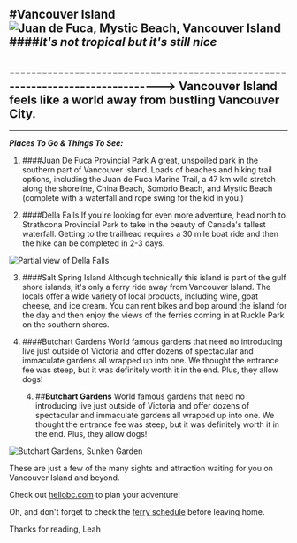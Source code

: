 #**Vancouver Island**
![Juan de Fuca, Mystic Beach, Vancouver Island](/desktop/leah/epicodus/my-fav-vacay/img/IMG_1996.jpg "Mystic Beach")
####_It's not tropical but it's still nice_
---
-------------------------------------------------------------------------------> Vancouver Island feels like a world away from bustling Vancouver City.
------------------------------------------------------------------------------
---
***Places To Go & Things To See:***

1. ####Juan De Fuca Provincial Park
A great, unspoiled park in the southern part of Vancouver Island. Loads of beaches and hiking trail options, including the Juan de Fuca Marine Trail, a 47 km wild stretch along the shoreline, China Beach, Sombrio Beach, and Mystic Beach (complete with a waterfall and rope swing for the kid in you.)

2. ####Della Falls
	If you're looking for even more adventure, head north to Strathcona Provincial Park to take in the beauty of Canada's tallest waterfall. Getting to the trailhead requires a 30 mile boat ride and then the hike can be completed in 2-3 days.

  ![Partial view of Della Falls](/desktop/leah/epicodus/my-fav-vacay/img/IMG_2025.jpg "Beautiful Della Falls")

3. ####Salt Spring Island
	Although technically this island is part of the gulf shore islands, it's only a ferry ride away from Vancouver Island. The locals offer a wide variety of local products, including wine, goat cheese, and ice cream. You can rent bikes and bop around the island for the day and then enjoy the views of the ferries coming in at Ruckle Park on the southern shores.

4. ####Butchart Gardens
	World famous gardens that need no introducing live just outside of Victoria and offer dozens of spectacular and immaculate gardens all wrapped up into one. We thought the entrance fee was steep, but it was definitely worth it in the end. Plus, they allow dogs!

	4. ##**Butchart Gardens**
	World famous gardens that need no introducing live just outside of Victoria and offer dozens of spectacular and immaculate gardens all wrapped up into one. We thought the entrance fee was steep, but it was definitely worth it in the end. Plus, they allow dogs!

  ![Butchart Gardens, Sunken Garden](/desktop/leah/epicodus/my-fav-vacay/img/IMG_1881.jpg "Sunken Garden")

These are just a few of the many sights and attraction waiting for you on Vancouver Island and beyond.

Check out [hellobc.com](https://www.hellobc.com/vancouver-island.aspx) to plan your adventure!

Oh, and don't forget to check the [ferry schedule](https://www.bcferries.com/schedules/mainland/tssw-current.php) before leaving home.

Thanks for reading,
Leah
